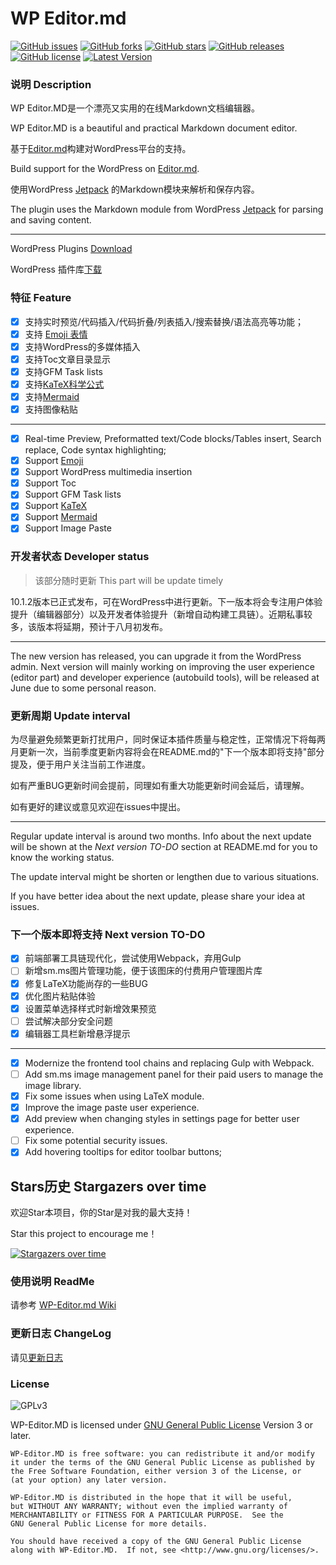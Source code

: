 # WP Editor.md

[![GitHub issues](https://img.shields.io/github/issues/LuRenJiasWorld/WP-Editor.md.svg)](https://github.com/LuRenJiasWorld/WP-Editor.md/issues)
[![GitHub forks](https://img.shields.io/github/forks/LuRenJiasWorld/WP-Editor.md.svg)](https://github.com/LuRenJiasWorld/WP-Editor.md/network)
[![GitHub stars](https://img.shields.io/github/stars/LuRenJiasWorld/WP-Editor.md.svg)](https://github.com/LuRenJiasWorld/WP-Editor.md/stargazers)
[![GitHub releases](https://img.shields.io/github/downloads/LuRenJiasWorld/WP-Editor.md/total.svg)](https://github.com/LuRenJiasWorld/WP-Editor.md/releases)
[![GitHub license](https://img.shields.io/github/license/LuRenJiasWorld/WP-Editor.md.svg)](https://github.com/LuRenJiasWorld/WP-Editor.md/blob/master/LICENSE)
[![Latest Version](https://img.shields.io/badge/Latest%20Version-10.1.2-green
)](https://github.com/LuRenJiasWorld/WP-Editor.md/releases)

### 说明 Description

WP Editor.MD是一个漂亮又实用的在线Markdown文档编辑器。

WP Editor.MD is a beautiful and practical Markdown document editor.

基于[Editor.md](https://github.com/pandao/editor.md)构建对WordPress平台的支持。

Build support for the WordPress on [Editor.md](https://github.com/pandao/editor.md).

使用WordPress [Jetpack](http://jetpack.me) 的Markdown模块来解析和保存内容。

The plugin uses the Markdown module from WordPress [Jetpack](http://jetpack.me) for parsing and saving content.

 ---

WordPress Plugins [Download](https://wordpress.org/plugins/wp-editormd/)

WordPress 插件库[下载](https://wordpress.org/plugins/wp-editormd/)

### 特征 Feature

 - [x] 支持实时预览/代码插入/代码折叠/列表插入/搜索替换/语法高亮等功能；
 - [x] 支持 [Emoji 表情](http://www.emoji-cheat-sheet.com/)
 - [x] 支持WordPress的多媒体插入
 - [x] 支持Toc文章目录显示
 - [x] 支持GFM Task lists
 - [x] 支持[KaTeX科学公式](https://khan.github.io/KaTeX/)
 - [x] 支持[Mermaid](https://mermaidjs.github.io/)
 - [x] 支持图像粘贴

 ---

 - [x] Real-time Preview, Preformatted text/Code blocks/Tables insert, Search replace, Code syntax highlighting;
 - [x] Support [Emoji](http://www.emoji-cheat-sheet.com/)
 - [x] Support WordPress multimedia insertion
 - [x] Support Toc
 - [x] Support GFM Task lists
 - [x] Support [KaTeX](https://khan.github.io/KaTeX/)
 - [x] Support [Mermaid](https://mermaidjs.github.io/)
 - [x] Support Image Paste

### 开发者状态 Developer status
> 该部分随时更新
This part will be update timely

10.1.2版本已正式发布，可在WordPress中进行更新。下一版本将会专注用户体验提升（编辑器部分）以及开发者体验提升（新增自动构建工具链）。近期私事较多，该版本将延期，预计于八月初发布。

---

The new version has released, you can upgrade it from the WordPress admin. Next version will mainly working on improving the user experience (editor part) and developer experience (autobuild tools), will be released at June due to some personal reason.

### 更新周期 Update interval

为尽量避免频繁更新打扰用户，同时保证本插件质量与稳定性，正常情况下将每两月更新一次，当前季度更新内容将会在README.md的"下一个版本即将支持"部分提及，便于用户关注当前工作进度。

如有严重BUG更新时间会提前，同理如有重大功能更新时间会延后，请理解。

如有更好的建议或意见欢迎在issues中提出。

---

Regular update interval is around two months. Info about the next update will be shown at the *Next version TO-DO* section at README.md for you to know the working status.

The update interval might be shorten or lengthen due to various situations.

If you have better idea about the next update, please share your idea at issues.

### 下一个版本即将支持 Next version TO-DO
- [x] 前端部署工具链现代化，尝试使用Webpack，弃用Gulp
- [ ] 新增sm.ms图片管理功能，便于该图床的付费用户管理图片库
- [x] 修复LaTeX功能尚存的一些BUG
- [x] 优化图片粘贴体验
- [x] 设置菜单选择样式时新增效果预览
- [ ] 尝试解决部分安全问题
- [x] 编辑器工具栏新增悬浮提示

---

- [x] Modernize the frontend tool chains and replacing Gulp with Webpack.
- [ ] Add sm.ms image management panel for their paid users to manage the image library.
- [x] Fix some issues when using LaTeX module.
- [x] Improve the image paste user experience.
- [x] Add preview when changing styles in settings page for better user experience.
- [ ] Fix some potential security issues.
- [x] Add hovering tooltips for editor toolbar buttons;

## Stars历史 Stargazers over time

欢迎Star本项目，你的Star是对我的最大支持！

Star this project to encourage me！

[![Stargazers over time](https://starchart.cc/LuRenJiasWorld/WP-Editor.md.svg)](https://starchart.cc/LuRenJiasWorld/WP-Editor.md)

### 使用说明 ReadMe

请参考 [WP-Editor.md Wiki](https://github.com/LuRenJiasWorld/WP-Editor.md/wiki)
 
### 更新日志 ChangeLog

请见[更新日志](https://github.com/LuRenJiasWorld/WP-Editor.md/blob/master/CHANGELOG.md)

### License

![GPLv3](https://www.gnu.org/graphics/gplv3-127x51.png)

WP-Editor.MD is licensed under [GNU General Public License](https://www.gnu.org/licenses/gpl.html) Version 3 or later.

```
WP-Editor.MD is free software: you can redistribute it and/or modify
it under the terms of the GNU General Public License as published by
the Free Software Foundation, either version 3 of the License, or
(at your option) any later version.

WP-Editor.MD is distributed in the hope that it will be useful,
but WITHOUT ANY WARRANTY; without even the implied warranty of
MERCHANTABILITY or FITNESS FOR A PARTICULAR PURPOSE.  See the
GNU General Public License for more details.

You should have received a copy of the GNU General Public License
along with WP-Editor.MD.  If not, see <http://www.gnu.org/licenses/>.
```